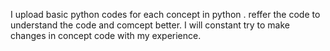 I upload basic python codes for each concept in python .
reffer the code to understand the code and comcept better.
I will constant try to make changes in concept code with my experience.
